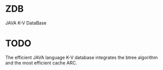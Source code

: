 # ZDB
JAVA K-V DataBase

# TODO

The efficient JAVA language K-V database integrates the btree algorithm and the most efficient cache ARC. 

